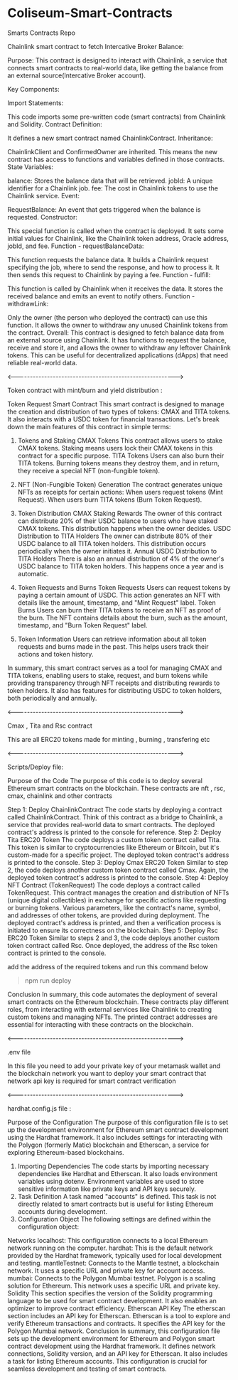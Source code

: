 # Coliseum-Smart-Contracts
Smarts Contracts Repo



Chainlink smart contract to fetch Intercative Broker Balance:

Purpose: This contract is designed to interact with Chainlink, a service that connects smart contracts to real-world data, like getting the balance from an external source(Intercative Broker account).

Key Components:

Import Statements:

This code imports some pre-written code (smart contracts) from Chainlink and Solidity.
Contract Definition:

It defines a new smart contract named ChainlinkContract.
Inheritance:

ChainlinkClient and ConfirmedOwner are inherited. This means the new contract has access to functions and variables defined in those contracts.
State Variables:

balance: Stores the balance data that will be retrieved.
jobId: A unique identifier for a Chainlink job.
fee: The cost in Chainlink tokens to use the Chainlink service.
Event:

RequestBalance: An event that gets triggered when the balance is requested.
Constructor:

This special function is called when the contract is deployed.
It sets some initial values for Chainlink, like the Chainlink token address, Oracle address, jobId, and fee.
Function - requestBalanceData:

This function requests the balance data.
It builds a Chainlink request specifying the job, where to send the response, and how to process it.
It then sends this request to Chainlink by paying a fee.
Function - fulfill:

This function is called by Chainlink when it receives the data.
It stores the received balance and emits an event to notify others.
Function - withdrawLink:

Only the owner (the person who deployed the contract) can use this function.
It allows the owner to withdraw any unused Chainlink tokens from the contract.
Overall: This contract is designed to fetch balance data from an external source using Chainlink. It has functions to request the balance, receive and store it, and allows the owner to withdraw any leftover Chainlink tokens. This can be useful for decentralized applications (dApps) that need reliable real-world data.




<-------------------------------------------------------->



Token contract with mint/burn and yield distribution :

Token Request Smart Contract
This smart contract is designed to manage the creation and distribution of two types of tokens: CMAX and TITA tokens. It also interacts with a USDC token for financial transactions. Let's break down the main features of this contract in simple terms:

1. Tokens and Staking
CMAX Tokens
This contract allows users to stake CMAX tokens. Staking means users lock their CMAX tokens in this contract for a specific purpose.
TITA Tokens
Users can also burn their TITA tokens. Burning tokens means they destroy them, and in return, they receive a special NFT (non-fungible token).

2. NFT (Non-Fungible Token) Generation
The contract generates unique NFTs as receipts for certain actions:
When users request tokens (Mint Request).
When users burn TITA tokens (Burn Token Request).

3. Token Distribution
CMAX Staking Rewards
The owner of this contract can distribute 20% of their USDC balance to users who have staked CMAX tokens. This distribution happens when the owner decides.
USDC Distribution to TITA Holders
The owner can distribute 80% of their USDC balance to all TITA token holders. This distribution occurs periodically when the owner initiates it.
Annual USDC Distribution to TITA Holders
There is also an annual distribution of 4% of the owner's USDC balance to TITA token holders. This happens once a year and is automatic.

4. Token Requests and Burns
Token Requests
Users can request tokens by paying a certain amount of USDC. This action generates an NFT with details like the amount, timestamp, and "Mint Request" label.
Token Burns
Users can burn their TITA tokens to receive an NFT as proof of the burn. The NFT contains details about the burn, such as the amount, timestamp, and "Burn Token Request" label.

5. Token Information
Users can retrieve information about all token requests and burns made in the past. This helps users track their actions and token history.


In summary, this smart contract serves as a tool for managing CMAX and TITA tokens, enabling users to stake, request, and burn tokens while providing transparency through NFT receipts and distributing rewards to token holders. It also has features for distributing USDC to token holders, both periodically and annually.





<-------------------------------------------------------->


Cmax , Tita and Rsc contract

This are all ERC20 tokens made for minting , burning , transfering etc



<-------------------------------------------------------->


Scripts/Deploy file:

Purpose of the Code
The purpose of this code is to deploy several Ethereum smart contracts on the blockchain. These contracts are nft , rsc, cmax, chainlink and other contracts

Step 1: Deploy ChainlinkContract
The code starts by deploying a contract called ChainlinkContract.
Think of this contract as a bridge to Chainlink, a service that provides real-world data to smart contracts.
The deployed contract's address is printed to the console for reference.
Step 2: Deploy Tita ERC20 Token
The code deploys a custom token contract called Tita.
This token is similar to cryptocurrencies like Ethereum or Bitcoin, but it's custom-made for a specific project.
The deployed token contract's address is printed to the console.
Step 3: Deploy Cmax ERC20 Token
Similar to step 2, the code deploys another custom token contract called Cmax.
Again, the deployed token contract's address is printed to the console.
Step 4: Deploy NFT Contract (TokenRequest)
The code deploys a contract called TokenRequest.
This contract manages the creation and distribution of NFTs (unique digital collectibles) in exchange for specific actions like requesting or burning tokens.
Various parameters, like the contract's name, symbol, and addresses of other tokens, are provided during deployment.
The deployed contract's address is printed, and then a verification process is initiated to ensure its correctness on the blockchain.
Step 5: Deploy Rsc ERC20 Token
Similar to steps 2 and 3, the code deploys another custom token contract called Rsc.
Once deployed, the address of the Rsc token contract is printed to the console.

add the address of the required tokens and run this command below

> npm run deploy

Conclusion
In summary, this code automates the deployment of several smart contracts on the Ethereum blockchain. These contracts play different roles, from interacting with external services like Chainlink to creating custom tokens and managing NFTs. The printed contract addresses are essential for interacting with these contracts on the blockchain.





<-------------------------------------------------------->


.env file

In this file you need to add your private key of your metamask wallet and the blockchain network you want to
deploy your smart contract that network api key is required for smart contract verification


<-------------------------------------------------------->


hardhat.config.js file :

Purpose of the Configuration
The purpose of this configuration file is to set up the development environment for Ethereum smart contract development using the Hardhat framework. It also includes settings for interacting with the Polygon (formerly Matic) blockchain and Etherscan, a service for exploring Ethereum-based blockchains.

1. Importing Dependencies
The code starts by importing necessary dependencies like Hardhat and Etherscan.
It also loads environment variables using dotenv. Environment variables are used to store sensitive information like private keys and API keys securely.
2. Task Definition
A task named "accounts" is defined. This task is not directly related to smart contracts but is useful for listing Ethereum accounts during development.
3. Configuration Object
The following settings are defined within the configuration object:

Networks
localhost: This configuration connects to a local Ethereum network running on the computer.
hardhat: This is the default network provided by the Hardhat framework, typically used for local development and testing.
mantleTestnet: Connects to the Mantle testnet, a blockchain network. It uses a specific URL and private key for account access.
mumbai: Connects to the Polygon Mumbai testnet. Polygon is a scaling solution for Ethereum. This network uses a specific URL and private key.
Solidity
This section specifies the version of the Solidity programming language to be used for smart contract development. It also enables an optimizer to improve contract efficiency.
Etherscan API Key
The etherscan section includes an API key for Etherscan. Etherscan is a tool to explore and verify Ethereum transactions and contracts.
It specifies the API key for the Polygon Mumbai network.
Conclusion
In summary, this configuration file sets up the development environment for Ethereum and Polygon smart contract development using the Hardhat framework. It defines network connections, Solidity version, and an API key for Etherscan. It also includes a task for listing Ethereum accounts. This configuration is crucial for seamless development and testing of smart contracts.
